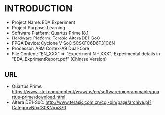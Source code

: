 # INTRODUCTION
- Project Name: EDA Experiment  
- Project Purpose: Learning  
- Software Platform: Quartus Prime 18.1  
- Hardware Platform: Terasic Altera DE1-SoC
- FPGA Device: Cyclone V SoC 5CSXFC6D6F31C6N
- Processor: ARM Cortex-A9 Dual-Core
- File Content: "EN_XXX" => "Experiment N - XXX"; Experimental details in "EDA_ExprimentReport.pdf" (Chinese Version)  

## URL
- Quartus Prime: https://www.intel.com/content/www/us/en/software/programmable/quartus-prime/download.html 
- Altera DE1-SoC: http://www.terasic.com.cn/cgi-bin/page/archive.pl?CategoryNo=180&No=870   
